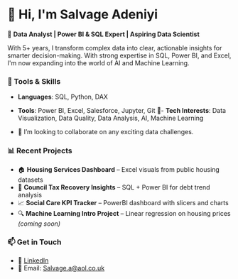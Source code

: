 
# 👋 Hi, I'm Salvage Adeniyi

🚀 **Data Analyst | Power BI & SQL Expert | Aspiring Data Scientist**

With 5+ years, I transform complex data into clear, actionable insights for smarter decision-making. With strong expertise in SQL, Power BI, and Excel, I'm now expanding into the world of AI and Machine Learning.

### 🔧 Tools & Skills
- **Languages**: SQL, Python, DAX
- **Tools**: Power BI, Excel, Salesforce, Jupyter, Git
🌱- **Tech Interests**: Data Visualization, Data Quality, Data Analysis, AI, Machine Learning

- 💞️ I’m looking to collaborate on any exciting data challenges.

### 📊 Recent Projects
- 🏠 **Housing Services Dashboard** – Excel visuals from public housing datasets
- 🧾 **Council Tax Recovery Insights** – SQL + Power BI for debt trend analysis
- 📈 **Social Care KPI Tracker** – PowerBI dashboard with slicers and charts
- 🔍 **Machine Learning Intro Project** – Linear regression on housing prices *(coming soon)*

### 📫 Get in Touch
- 🔗 [LinkedIn](https://www.linkedin.com/in/salvage-adeniyi-b2b90176?utm_source=share&utm_campaign=share_via&utm_content=profile&utm_medium=android_app)
- 📧 Email: Salvage.a@aol.co.uk


<!---
Salvage-A/Salvage-A is a ✨ special ✨ repository because its `README.md` (this file) appears on your GitHub profile.
You can click the Preview link to take a look at your changes.
--->